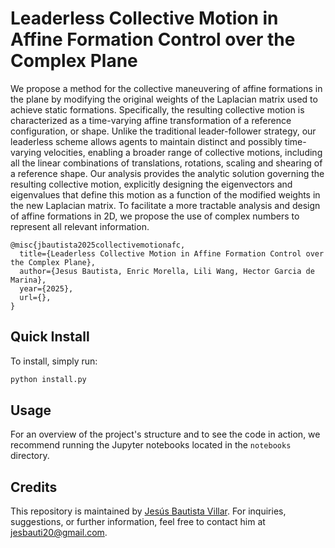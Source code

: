 # Leaderless Collective Motion in Affine Formation Control over the Complex Plane

We propose a method for the collective maneuvering of affine formations in the plane by modifying the original weights of the Laplacian matrix used to achieve static formations. Specifically, the resulting collective motion is characterized as a time-varying affine transformation of a reference configuration, or shape. Unlike the traditional leader-follower strategy, our leaderless scheme allows agents to maintain distinct and possibly time-varying velocities, enabling a broader range of collective motions, including all the linear combinations of translations, rotations, scaling and shearing of a reference shape. Our analysis provides the analytic solution governing the resulting collective motion, explicitly designing the eigenvectors and eigenvalues that define this motion as a function of the modified weights in the new Laplacian matrix. To facilitate a more tractable analysis and design of affine formations in 2D, we propose the use of complex numbers to represent all relevant information.

```
@misc{jbautista2025collectivemotionafc,
  title={Leaderless Collective Motion in Affine Formation Control over the Complex Plane}, 
  author={Jesus Bautista, Enric Morella, Lili Wang, Hector Garcia de Marina},
  year={2025},
  url={}, 
}
```

## Quick Install

To install, simply run:

```bash
python install.py
```

## Usage

For an overview of the project's structure and to see the code in action, we recommend running the Jupyter notebooks located in the `notebooks` directory.

## Credits

This repository is maintained by [Jesús Bautista Villar](https://sites.google.com/view/jbautista-research). For inquiries, suggestions, or further information, feel free to contact him at <jesbauti20@gmail.com>.
